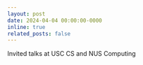 ```yaml
---
layout: post
date: 2024-04-04 00:00:00-0000
inline: true
related_posts: false
---
```


Invited talks at USC CS and NUS Computing
